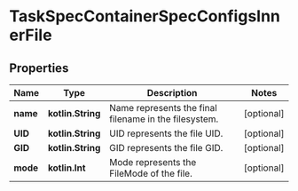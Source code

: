 # TaskSpecContainerSpecConfigsInnerFile

## Properties

| Name     | Type              | Description                                           | Notes      |
|----------|-------------------|-------------------------------------------------------|------------|
| **name** | **kotlin.String** | Name represents the final filename in the filesystem. | [optional] |
| **UID**  | **kotlin.String** | UID represents the file UID.                          | [optional] |
| **GID**  | **kotlin.String** | GID represents the file GID.                          | [optional] |
| **mode** | **kotlin.Int**    | Mode represents the FileMode of the file.             | [optional] |



